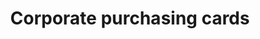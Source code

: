 ---
title: 'Corporate purchasing cards'
breadcrumb_title: 'Corporate purchasing cards'
layout: 'Corporate purchasing cards'
tags: "hidden"
logo: "/svgs/Integrations.svg"
short_description: 'Corporate purchasing cards'
weight: 100
aliases:
    - /payment-methods/credit-and-debit-cards/corporate-purchasing-cards
---
